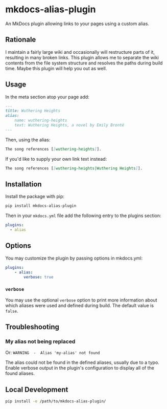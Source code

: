 # mkdocs-alias-plugin

An MkDocs plugin allowing links to your pages using a custom alias.

## Rationale

I maintain a fairly large wiki and occasionally will restructure parts of it, resulting in many broken links. This plugin allows me to separate the wiki contents from the file system structure and resolves the paths during build time. Maybe this plugin will help you out as well.

## Usage

In the meta section atop your page add:

```md
---
title: Wuthering Heights
alias:
    name: wuthering-heights
    text: Wuthering Heights, a novel by Emily Brontë
---
```

Then, using the alias:

```md
The song references [[wuthering-heights]].
```

If you'd like to supply your own link text instead:

```md
The song references [[wuthering-heights|Wuthering Heights]].
```

## Installation

Install the package with pip:

```bash
pip install mkdocs-alias-plugin
```

Then in your `mkdocs.yml` file add the following entry to the plugins section:

```yml
plugins:
  - alias
```

## Options

You may customize the plugin by passing options in mkdocs.yml:

```yaml
plugins:
    - alias:
        verbose: true
```

### `verbose`

You may use the optional `verbose` option to print more information about which aliases were used and defined during build. The default value is `false`.

## Troubleshooting

### My alias not being replaced

Or: `WARNING  -  Alias 'my-alias' not found`

The alias could not be found in the defined aliases, usually due to a typo. Enable verbose output in the plugin's configuration to display all of the found aliases.

## Local Development

```zsh
pip install -e /path/to/mkdocs-alias-plugin/
```
